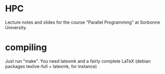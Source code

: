 # HPC

Lecture notes and slides for the course "Parallel Programming" at Sorbonne University.

# compiling

Just run "make". You need latexmk and a fairly complete LaTeX (debian packages texlive-full + latexmk, for instance)
